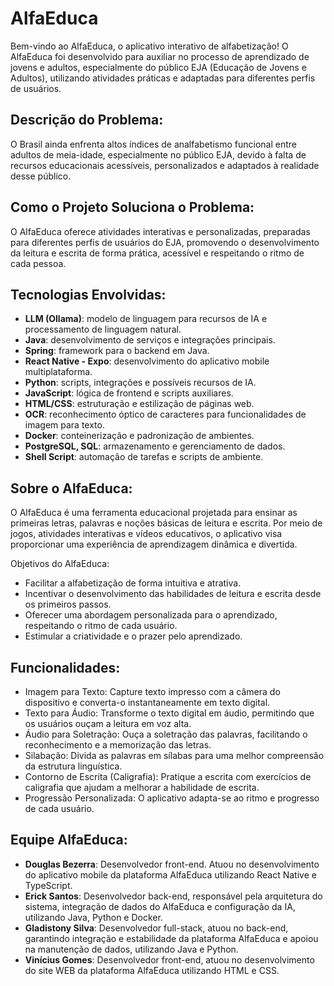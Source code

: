 # AlfaEduca

Bem-vindo ao AlfaEduca, o aplicativo interativo de alfabetização! O AlfaEduca foi desenvolvido para auxiliar no processo de aprendizado de jovens e adultos, especialmente do público EJA (Educação de Jovens e Adultos), utilizando atividades práticas e adaptadas para diferentes perfis de usuários.

## Descrição do Problema:

O Brasil ainda enfrenta altos índices de analfabetismo funcional entre adultos de meia-idade, especialmente no público EJA, devido à falta de recursos educacionais acessíveis, personalizados e adaptados à realidade desse público.

## Como o Projeto Soluciona o Problema:

O AlfaEduca oferece atividades interativas e personalizadas, preparadas para diferentes perfis de usuários do EJA, promovendo o desenvolvimento da leitura e escrita de forma prática, acessível e respeitando o ritmo de cada pessoa.

## Tecnologias Envolvidas:

- **LLM (Ollama)**: modelo de linguagem para recursos de IA e processamento de linguagem natural.
- **Java**: desenvolvimento de serviços e integrações principais.
- **Spring**: framework para o backend em Java.
- **React Native - Expo**: desenvolvimento do aplicativo mobile multiplataforma.
- **Python**: scripts, integrações e possíveis recursos de IA.
- **JavaScript**: lógica de frontend e scripts auxiliares.
- **HTML/CSS**: estruturação e estilização de páginas web.
- **OCR**: reconhecimento óptico de caracteres para funcionalidades de imagem para texto.
- **Docker**: conteinerização e padronização de ambientes.
- **PostgreSQL, SQL**: armazenamento e gerenciamento de dados.
- **Shell Script**: automação de tarefas e scripts de ambiente.

## Sobre o AlfaEduca:

O AlfaEduca é uma ferramenta educacional projetada para ensinar as primeiras letras, palavras e noções básicas de leitura e escrita. Por meio de jogos, atividades interativas e vídeos educativos, o aplicativo visa proporcionar uma experiência de aprendizagem dinâmica e divertida.

Objetivos do AlfaEduca:
- Facilitar a alfabetização de forma intuitiva e atrativa.
- Incentivar o desenvolvimento das habilidades de leitura e escrita desde os primeiros passos.
- Oferecer uma abordagem personalizada para o aprendizado, respeitando o ritmo de cada usuário.
- Estimular a criatividade e o prazer pelo aprendizado.

## Funcionalidades:

- Imagem para Texto: Capture texto impresso com a câmera do dispositivo e converta-o instantaneamente em texto digital.
- Texto para Áudio: Transforme o texto digital em áudio, permitindo que os usuários ouçam a leitura em voz alta.
- Áudio para Soletração: Ouça a soletração das palavras, facilitando o reconhecimento e a memorização das letras.
- Silabação: Divida as palavras em sílabas para uma melhor compreensão da estrutura linguística.
- Contorno de Escrita (Caligrafia): Pratique a escrita com exercícios de caligrafia que ajudam a melhorar a habilidade de escrita.
- Progressão Personalizada: O aplicativo adapta-se ao ritmo e progresso de cada usuário.

## Equipe AlfaEduca:

- **Douglas Bezerra**: Desenvolvedor front-end. Atuou no desenvolvimento do aplicativo mobile da plataforma AlfaEduca utilizando React Native e TypeScript.
- **Erick Santos**: Desenvolvedor back-end, responsável pela arquitetura do sistema, integração de dados do AlfaEduca e configuração da IA, utilizando Java, Python e Docker.
- **Gladistony Silva**: Desenvolvedor full-stack, atuou no back-end, garantindo integração e estabilidade da plataforma AlfaEduca e apoiou na manutenção de dados, utilizando Java e Python.
- **Vinícius Gomes**: Desenvolvedor front-end, atuou no desenvolvimento do site WEB da plataforma AlfaEduca utilizando HTML e CSS.
